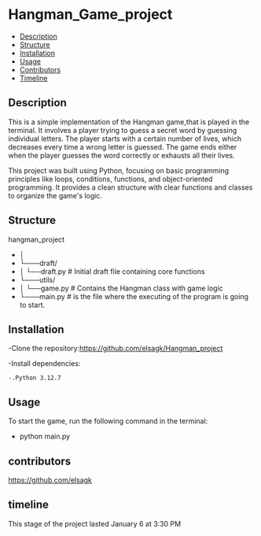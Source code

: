 # Hangman_Game_project

- [Description](#description)
- [Structure](#Structure)
- [Installation](#installation)
- [Usage](#usage)
- [Contributors](#contributors)
- [Timeline](#timeline)

## Description

This is a simple implementation of the Hangman game,that is played in the terminal. It involves a player trying to guess a secret word by guessing individual letters. The player starts with a certain number of lives, which decreases every time a wrong letter is guessed. The game ends either when the player guesses the word correctly or exhausts all their lives.

This project was built using Python, focusing on basic programming principles like loops, conditions, functions, and object-oriented programming. It provides a clean structure with clear functions and classes to organize the game's logic.

## Structure

hangman_project

- │
- └───draft/
- │ └──draft.py # Initial draft file containing core functions
- └───utils/
- │ └──game.py # Contains the Hangman class with game logic
- └───main.py # is the file where the executing of the program is going to start.

## Installation

-Clone the repository:https://github.com/elsagk/Hangman_project

-Install dependencies:

    -.Python 3.12.7

## Usage

To start the game, run the following command in the terminal:

- python main.py

## contributors

https://github.com/elsagk

## timeline

This stage of the project lasted January 6 at 3:30 PM
